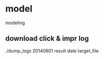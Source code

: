 model
=====

modeling


download click & impr log
---
./dump_logs 20140801 result
            date     target_file
